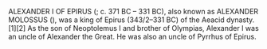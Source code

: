 ALEXANDER I OF EPIRUS (; c. 371 BC – 331 BC), also known as ALEXANDER MOLOSSUS (), was a king of Epirus (343/2–331 BC) of the Aeacid dynasty.[1][2] As the son of Neoptolemus I and brother of Olympias, Alexander I was an uncle of Alexander the Great. He was also an uncle of Pyrrhus of Epirus.
